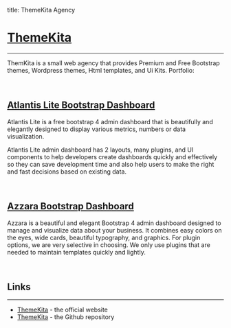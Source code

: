 title: ThemeKita Agency

# [ThemeKita](https://www.themekita.com/)
---

ThemKita is a small web agency that provides Premium and Free Bootstrap themes, Wordpress themes, Html templates, and Ui Kits.
Portfolio:

<br />

## [Atlantis Lite Bootstrap Dashboard](https://www.themekita.com/atlantis-lite-bootstrap-dashboard.html)

Atlantis Lite is a free bootstrap 4 admin dashboard that is beautifully and elegantly designed to display various metrics, numbers or data visualization.

Atlantis Lite admin dashboard has 2 layouts, many plugins, and UI components to help developers create dashboards quickly and effectively so they can save development time and also help users to make the right and fast decisions based on existing data.

<br />

## [Azzara Bootstrap Dashboard](https://www.themekita.com/azzara-bootstrap-dashboard.html)

Azzara is a beautiful and elegant Bootstrap 4 admin dashboard designed to manage and visualize data about your business. It combines easy colors on the eyes, wide cards, beautiful typography, and graphics. For plugin options, we are very selective in choosing. We only use plugins that are needed to maintain templates quickly and lightly.

<br />

## Links
---

- [ThemeKita](https://www.themekita.com/) - the official website
- [ThemeKita](https://github.com/themekita/) - the Github repository
